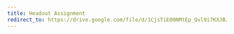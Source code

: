 ```yaml
---
title: Headout Assignment
redirect_to: https://drive.google.com/file/d/1CjsTiE00NMtEp_Qvl9i7KXJBJ5fKwjx_/view?usp=sharing
---
```

